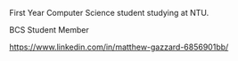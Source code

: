 First Year Computer Science student studying at NTU.

BCS Student Member

https://www.linkedin.com/in/matthew-gazzard-6856901bb/
